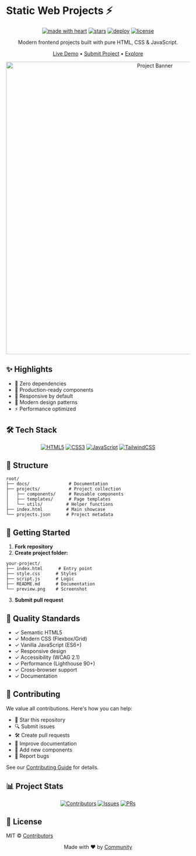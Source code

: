 # Static Web Projects ⚡

<div align="center">

[![made with heart](https://img.shields.io/badge/made%20with-❤-red?style=flat-square)](https://github.com/likhonsheikhcodes)
[![stars](https://img.shields.io/github/stars/likhonsheikhcodes/awsome-statics-projects?color=yellow&style=flat-square)](https://github.com/likhonsheikhcodes/awsome-statics-projects/stargazers)
[![deploy](https://img.shields.io/github/deployments/likhonsheikhcodes/awsome-statics-projects/Production?style=flat-square)](https://likhonsheikhcodes.github.io/awsome-statics-projects)
[![license](https://img.shields.io/badge/license-MIT-blue?style=flat-square)](LICENSE)

Modern frontend projects built with pure HTML, CSS & JavaScript.

[Live Demo](https://likhonsheikhcodes.github.io/awsome-statics-projects) • [Submit Project](https://github.com/likhonsheikhcodes/awsome-statics-projects/issues/new) • [Explore](https://github.com/likhonsheikhcodes/awsome-statics-projects/projects)

<img width="800" src="https://substackcdn.com/image/fetch/f_auto,q_auto:good,fl_progressive:steep/https%3A%2F%2Fbucketeer-e05bbc84-baa3-437e-9518-adb32be77984.s3.amazonaws.com%2Fpublic%2Fimages%2F77d6e2c7-2c7b-4250-b23e-ae464112cb91_744x219.png" alt="Project Banner">

</div>

## ✨ Highlights

- 🎯 Zero dependencies
- 🚀 Production-ready components
- 📱 Responsive by default
- 🎨 Modern design patterns
- ⚡ Performance optimized

## 🛠️ Tech Stack

<div align="center">

[![HTML5](https://img.shields.io/badge/html5-%23E34F26.svg?style=for-the-badge&logo=html5&logoColor=white)](#)
[![CSS3](https://img.shields.io/badge/css3-%231572B6.svg?style=for-the-badge&logo=css3&logoColor=white)](#)
[![JavaScript](https://img.shields.io/badge/javascript-%23323330.svg?style=for-the-badge&logo=javascript&logoColor=%23F7DF1E)](#)
[![TailwindCSS](https://img.shields.io/badge/tailwindcss-%2338B2AC.svg?style=for-the-badge&logo=tailwind-css&logoColor=white)](#)

</div>

## 📂 Structure

```
root/
├── docs/               # Documentation
├── projects/           # Project collection
│   ├── components/     # Reusable components
│   ├── templates/      # Page templates
│   └── utils/         # Helper functions
├── index.html         # Main showcase
└── projects.json      # Project metadata
```

## 🚀 Getting Started

1. **Fork repository**
2. **Create project folder:**
```
your-project/
├── index.html      # Entry point
├── style.css      # Styles
├── script.js      # Logic
├── README.md      # Documentation
└── preview.png    # Screenshot
```
3. **Submit pull request**

## 💎 Quality Standards

- ✓ Semantic HTML5
- ✓ Modern CSS (Flexbox/Grid)
- ✓ Vanilla JavaScript (ES6+)
- ✓ Responsive design
- ✓ Accessibility (WCAG 2.1)
- ✓ Performance (Lighthouse 90+)
- ✓ Cross-browser support
- ✓ Documentation

## 🤝 Contributing

We value all contributions. Here's how you can help:

- 🌟 Star this repository
- 🔍 Submit issues
- 🛠️ Create pull requests
- 📝 Improve documentation
- 🎨 Add new components
- 🐛 Report bugs

See our [Contributing Guide](CONTRIBUTING.md) for details.

## 📊 Project Stats

<div align="center">

[![Contributors](https://img.shields.io/github/contributors/likhonsheikhcodes/awsome-statics-projects?style=flat-square)](https://github.com/likhonsheikhcodes/awsome-statics-projects/graphs/contributors)
[![Issues](https://img.shields.io/github/issues/likhonsheikhcodes/awsome-statics-projects?style=flat-square)](https://github.com/likhonsheikhcodes/awsome-statics-projects/issues)
[![PRs](https://img.shields.io/github/issues-pr/likhonsheikhcodes/awsome-statics-projects?style=flat-square)](https://github.com/likhonsheikhcodes/awsome-statics-projects/pulls)

</div>

## 📝 License

MIT © [Contributors](https://github.com/likhonsheikhcodes/awsome-statics-projects/graphs/contributors)

<div align="center">

Made with ❤️ by [Community](https://github.com/likhonsheikhcodes/awsome-statics-projects/graphs/contributors)

</div>
